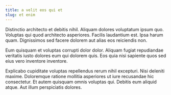 ```yaml
---
title: a velit eos qui et
slug: et enim
---
```


Distinctio architecto et debitis nihil. Aliquam dolores voluptatum ipsum quo. Voluptas qui quod architecto asperiores. Facilis laudantium est. Ipsa harum quam. Dignissimos sed facere dolorem aut alias eos reiciendis non.

Eum quisquam et voluptas corrupti dolor dolor. Aliquam fugiat repudiandae veritatis iusto dolores eum qui dolorem quis. Eos quia nisi sapiente quos sed eius vero inventore inventore.

Explicabo cupiditate voluptas repellendus rerum nihil excepturi. Nisi deleniti maxime. Doloremque ratione mollitia asperiores ut iure recusandae hic consectetur. Et autem quisquam omnis voluptas qui. Debitis eum aliquid atque. Aut illum perspiciatis dolores.
